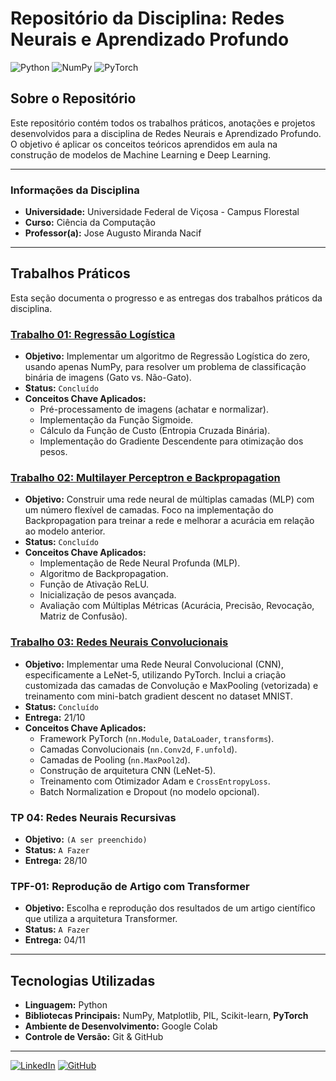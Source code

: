 # Repositório da Disciplina: Redes Neurais e Aprendizado Profundo

![Python](https://img.shields.io/badge/Python-3776AB?style=flat-square&logo=python&logoColor=white)
![NumPy](https://img.shields.io/badge/NumPy-013243?style=flat-square&logo=numpy&logoColor=white)
![PyTorch](https://img.shields.io/badge/PyTorch-EE4C2C?style=flat-square&logo=pytorch&logoColor=white)

## Sobre o Repositório

Este repositório contém todos os trabalhos práticos, anotações e projetos desenvolvidos para a disciplina de Redes Neurais e Aprendizado Profundo. O objetivo é aplicar os conceitos teóricos aprendidos em aula na construção de modelos de Machine Learning e Deep Learning.

---

### Informações da Disciplina

* **Universidade:** Universidade Federal de Viçosa - Campus Florestal
* **Curso:** Ciência da Computação
* **Professor(a):** Jose Augusto Miranda Nacif

---

## Trabalhos Práticos

Esta seção documenta o progresso e as entregas dos trabalhos práticos da disciplina.

### [Trabalho 01: Regressão Logística](./TP01-Regressao-Logistica/)

* **Objetivo:** Implementar um algoritmo de Regressão Logística do zero, usando apenas NumPy, para resolver um problema de classificação binária de imagens (Gato vs. Não-Gato).
* **Status:** `Concluído`
* **Conceitos Chave Aplicados:**
    * Pré-processamento de imagens (achatar e normalizar).
    * Implementação da Função Sigmoide.
    * Cálculo da Função de Custo (Entropia Cruzada Binária).
    * Implementação do Gradiente Descendente para otimização dos pesos.

### [Trabalho 02: Multilayer Perceptron e Backpropagation](./TP02-Backpropagation/)

* **Objetivo:** Construir uma rede neural de múltiplas camadas (MLP) com um número flexível de camadas. Foco na implementação do Backpropagation para treinar a rede e melhorar a acurácia em relação ao modelo anterior.
* **Status:** `Concluído`
* **Conceitos Chave Aplicados:**
    * Implementação de Rede Neural Profunda (MLP).
    * Algoritmo de Backpropagation.
    * Função de Ativação ReLU.
    * Inicialização de pesos avançada.
    * Avaliação com Múltiplas Métricas (Acurácia, Precisão, Revocação, Matriz de Confusão).

### [Trabalho 03: Redes Neurais Convolucionais](./TP03-CNN/)

* **Objetivo:** Implementar uma Rede Neural Convolucional (CNN), especificamente a LeNet-5, utilizando PyTorch. Inclui a criação customizada das camadas de Convolução e MaxPooling (vetorizada) e treinamento com mini-batch gradient descent no dataset MNIST.
* **Status:** `Concluído`
* **Entrega:** 21/10
* **Conceitos Chave Aplicados:**
    * Framework PyTorch (`nn.Module`, `DataLoader`, `transforms`).
    * Camadas Convolucionais (`nn.Conv2d`, `F.unfold`).
    * Camadas de Pooling (`nn.MaxPool2d`).
    * Construção de arquitetura CNN (LeNet-5).
    * Treinamento com Otimizador Adam e `CrossEntropyLoss`.
    * Batch Normalization e Dropout (no modelo opcional).

### TP 04: Redes Neurais Recursivas

* **Objetivo:** `(A ser preenchido)`
* **Status:** `A Fazer`
* **Entrega:** 28/10

### TPF-01: Reprodução de Artigo com Transformer

* **Objetivo:** Escolha e reprodução dos resultados de um artigo científico que utiliza a arquitetura Transformer.
* **Status:** `A Fazer`
* **Entrega:** 04/11

---

## Tecnologias Utilizadas

* **Linguagem:** Python
* **Bibliotecas Principais:** NumPy, Matplotlib, PIL, Scikit-learn, **PyTorch**
* **Ambiente de Desenvolvimento:** Google Colab
* **Controle de Versão:** Git & GitHub

---

[![LinkedIn](https://img.shields.io/badge/LinkedIn-0077B5?style=for-the-badge&logo=linkedin&logoColor=white)](https://www.linkedin.com/in/henrique-alves-5237862ab/)
[![GitHub](https://img.shields.io/badge/GitHub-181717?style=for-the-badge&logo=github&logoColor=white)](https://github.com/alveshenriique)
